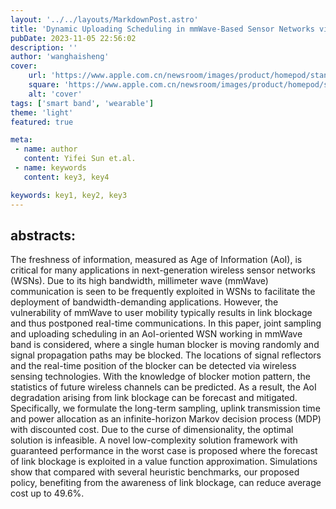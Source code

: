 ```yaml
---
layout: '../../layouts/MarkdownPost.astro'
title: 'Dynamic Uploading Scheduling in mmWave-Based Sensor Networks via Mobile Blocker Detection'
pubDate: 2023-11-05 22:56:02
description: ''
author: 'wanghaisheng'
cover:
    url: 'https://www.apple.com.cn/newsroom/images/product/homepod/standard/Apple-HomePod-hero-230118_big.jpg.large_2x.jpg'
    square: 'https://www.apple.com.cn/newsroom/images/product/homepod/standard/Apple-HomePod-hero-230118_big.jpg.large_2x.jpg'
    alt: 'cover'
tags: ['smart band', 'wearable'] 
theme: 'light'
featured: true

meta:
 - name: author
   content: Yifei Sun et.al.
 - name: keywords
   content: key3, key4

keywords: key1, key2, key3
---
```


## abstracts:
The freshness of information, measured as Age of Information (AoI), is critical for many applications in next-generation wireless sensor networks (WSNs). Due to its high bandwidth, millimeter wave (mmWave) communication is seen to be frequently exploited in WSNs to facilitate the deployment of bandwidth-demanding applications. However, the vulnerability of mmWave to user mobility typically results in link blockage and thus postponed real-time communications. In this paper, joint sampling and uploading scheduling in an AoI-oriented WSN working in mmWave band is considered, where a single human blocker is moving randomly and signal propagation paths may be blocked. The locations of signal reflectors and the real-time position of the blocker can be detected via wireless sensing technologies. With the knowledge of blocker motion pattern, the statistics of future wireless channels can be predicted. As a result, the AoI degradation arising from link blockage can be forecast and mitigated. Specifically, we formulate the long-term sampling, uplink transmission time and power allocation as an infinite-horizon Markov decision process (MDP) with discounted cost. Due to the curse of dimensionality, the optimal solution is infeasible. A novel low-complexity solution framework with guaranteed performance in the worst case is proposed where the forecast of link blockage is exploited in a value function approximation. Simulations show that compared with several heuristic benchmarks, our proposed policy, benefiting from the awareness of link blockage, can reduce average cost up to 49.6%.
